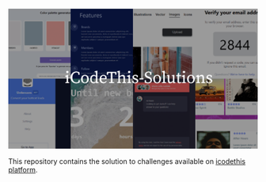 ![icodethis-1](https://github.com/samitkapoor/iCodeThis-Solutions/blob/main/banner.png)

This repository contains the solution to challenges available on [icodethis platform](https://www.icodethis.com/app).
